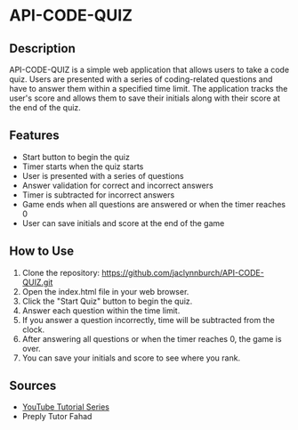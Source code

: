 # API-CODE-QUIZ

## Description
API-CODE-QUIZ is a simple web application that allows users to take a code quiz. Users are presented with a series of coding-related questions and have to answer them within a specified time limit. The application tracks the user's score and allows them to save their initials along with their score at the end of the quiz.

## Features
- Start button to begin the quiz
- Timer starts when the quiz starts
- User is presented with a series of questions
- Answer validation for correct and incorrect answers
- Timer is subtracted for incorrect answers
- Game ends when all questions are answered or when the timer reaches 0
- User can save initials and score at the end of the game

## How to Use
1. Clone the repository: https://github.com/jaclynnburch/API-CODE-QUIZ.git
2. Open the index.html file in your web browser.
3. Click the "Start Quiz" button to begin the quiz.
4. Answer each question within the time limit.
5. If you answer a question incorrectly, time will be subtracted from the clock.
6. After answering all questions or when the timer reaches 0, the game is over.
7. You can save your initials and score to see where you rank.

## Sources
- [YouTube Tutorial Series](https://www.youtube.com/watch?v=rFWbAj40JrQ&list=PLB6wlEeCDJ5Yyh6P2N6Q_9JijB6v4UejF)
- Preply Tutor Fahad
